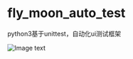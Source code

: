 # fly_moon_auto_test
python3基于unittest，自动化ui测试框架

![Image text](https://github.com/OkHao/fly_moon_auto_test/blob/master/auto_test_map/screenpicture/%E5%88%86%E6%94%AF.png)
